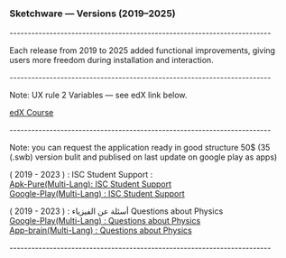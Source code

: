 <html lang="en">
<head>
<meta charset="utf-8"/>
<meta name="viewport" content="width=device-width,initial-scale=1"/>

</head>
<body>
  <div class="box">
    <h3>Sketchware — Versions (2019–2025)</h3>
    <p>------------------------------------------------------------------------ </p> 
    <p class="meta">Each release from 2019 to 2025 added functional improvements, giving users more freedom during installation and interaction.</p>
    <p>------------------------------------------------------------------------ </p> 
    <p><span class="ver">Note:</span> UX rule 2 Variables — see edX link below.</p>
    <p><a href="https://profile.edx.org/u/Albreem" aria-label="edX link">edX Course</a></p>
    <p>------------------------------------------------------------------------ </p> 
    <p><span class="ver">Note:</span>  you can request the application ready in good structure 50$ 
      (35 (.swb) version bulit and publised on last update on google play as apps)
    </p>

   <p>
      ( 2019 - 2023 ) : ISC Student Support : </br>
      <a href="https://apkpure.com/isc-student-support/isc.albreem.ps/download">Apk-Pure(Multi-Lang): 
        ISC Student Support </a> </br>
      <a href="https://play.google.com/store/apps/details?id=isc.albreem.ps&hl=fr-CH">Google-Play(Multi-Lang) : ISC Student Support </a>
     
   </p>
    
   <p>
      ( 2019 - 2023 ) : أسئلة عن الفيزياء Questions about Physics</br> 
      <a href="https://play.google.com/store/apps/details?id=ps.albreem.quizzes.app8&hl=es-MX">Google-Play(Multi-Lang) : Questions about Physics </a></br>
      <a href="https://www.appbrain.com/app/physics-questions/ps.albreem.quizzes.app8">App-brain(Multi-Lang) : Questions about Physics </a>

   </p>
   
   <p>------------------------------------------------------------------------</p>

  </div>
</body>
</html>
